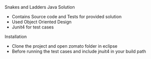 Snakes and Ladders Java Solution
  - Contains Source code and Tests for provided solution
  - Used Object Oriented Design
  - Junit4 for test cases
  
Installation
  - Clone the project and open zomato folder in eclipse
  - Before running the test cases and include jnuit4 in your build path
